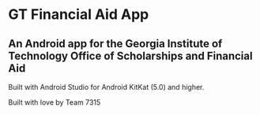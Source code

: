 <h1> GT Financial Aid App
<h2> An Android app for the Georgia Institute of Technology Office of Scholarships and Financial Aid </h2>

Built with Android Studio for Android KitKat (5.0) and higher.

Built with love by Team 7315
